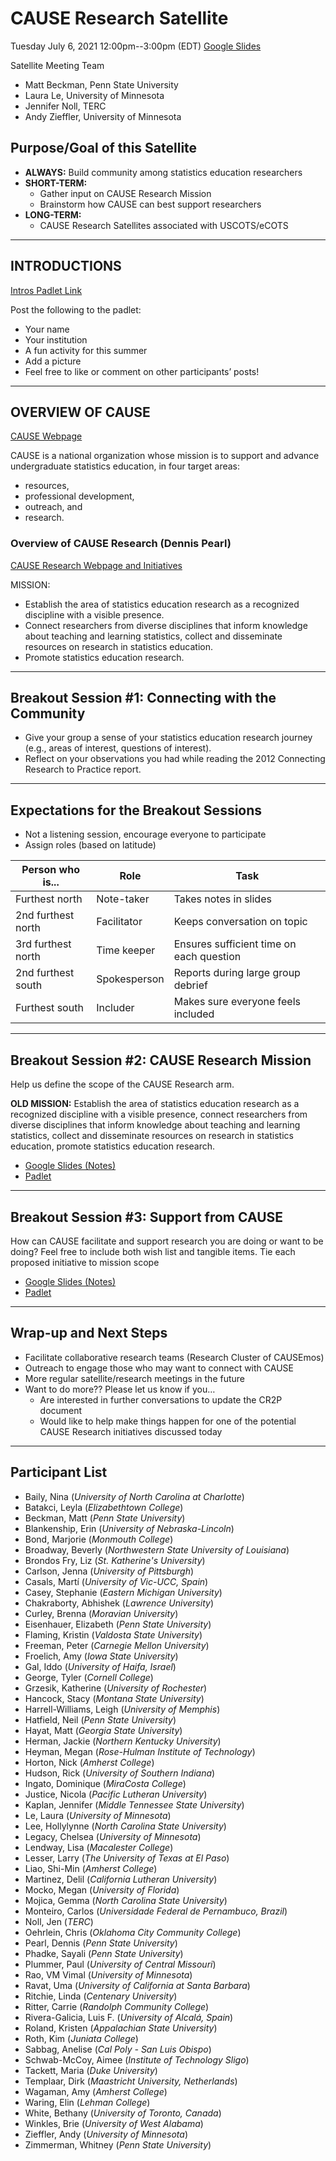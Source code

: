 # CAUSE Research Satellite

Tuesday July 6, 2021
12:00pm--3:00pm (EDT)
[Google Slides](https://docs.google.com/presentation/d/1wYxYDiPFfyprnbhW2r3CsFpOPXZFb7hPOH7bkUua7TI/edit?usp=sharing)

Satellite Meeting Team

- Matt Beckman, Penn State University 
- Laura Le, University of Minnesota 
- Jennifer Noll, TERC 
- Andy Zieffler, University of Minnesota


## Purpose/Goal of this Satellite

- **ALWAYS:** Build community among statistics education researchers
- **SHORT-TERM:**
  + Gather input on CAUSE Research Mission
  + Brainstorm how CAUSE can best support researchers
- **LONG-TERM:**
  + CAUSE Research Satellites associated with USCOTS/eCOTS


---


## INTRODUCTIONS

[Intros Padlet Link](https://tinyurl.com/CRBIntros)

Post the following to the padlet:

- Your name
- Your institution
- A fun activity for this summer
- Add a picture
- Feel free to like or comment on other participants’ posts!


---

## OVERVIEW OF CAUSE

[CAUSE Webpage](https://www.causeweb.org/cause/)

CAUSE is a national organization whose mission is to support and advance undergraduate statistics education, in four target areas: 

- resources, 
- professional development, 
- outreach, and 
- research. 


### Overview of CAUSE Research (Dennis Pearl)

[CAUSE Research Webpage and Initiatives](https://causeweb.org/cause/research)

MISSION: 

- Establish the area of statistics education research as a recognized discipline with a visible presence. 
- Connect researchers from diverse disciplines that inform knowledge about teaching and learning statistics, collect and disseminate resources on research in statistics education.
- Promote statistics education research. 

---

## Breakout Session #1: Connecting with the Community

- Give your group a sense of your statistics education research journey (e.g., areas of interest, questions of interest).
- Reflect on your observations you had while reading the 2012 Connecting Research to Practice report.

---

## Expectations for the Breakout Sessions

- Not a listening session, encourage everyone to participate
- Assign roles (based on latitude)

Person who is...   | Role         | Task                 
------------------ | ------------ | ----------------------------------------
Furthest north     | Note-taker   | Takes notes in slides
2nd furthest north | Facilitator  | Keeps conversation on topic
3rd furthest north | Time keeper  | Ensures sufficient time on each question
2nd furthest south | Spokesperson | Reports during large group debrief
Furthest south     | Includer     | Makes sure everyone feels included



---

## Breakout Session #2: CAUSE Research Mission

Help us define the scope of the CAUSE Research arm.

**OLD MISSION:** Establish the area of statistics education research as a recognized discipline with a visible presence, connect researchers from diverse disciplines that inform knowledge about teaching and learning statistics, collect and disseminate resources on research in statistics education, promote statistics education research. 

- [Google Slides (Notes)](https://tinyurl.com/CRBBreak1)
- [Padlet](https://tinyurl.com/CRBBreakPadlet)

---

## Breakout Session #3: Support from CAUSE

How can CAUSE facilitate and support research you are doing or want to be doing? Feel free to include both wish list and tangible items. Tie each proposed initiative to mission scope

- [Google Slides (Notes)](https://tinyurl.com/CRBBreak2)
- [Padlet](https://tinyurl.com/CRBBreakPadlet2)

---

## Wrap-up and Next Steps

- Facilitate collaborative research teams (Research Cluster of CAUSEmos)
- Outreach to engage those who may want to connect with CAUSE
- More regular satellite/research meetings in the future
- Want to do more??  Please let us know if you…
  + Are interested in further conversations to update the CR2P document 
  + Would like to help make things happen for one of the potential CAUSE Research initiatives discussed today


---

## Participant List

- Baily, Nina (*University of North Carolina at Charlotte*)
- Batakci, Leyla (*Elizabethtown College*)
- Beckman, Matt (*Penn State University*)
- Blankenship, Erin (*University of Nebraska-Lincoln*)
- Bond, Marjorie (*Monmouth College*)
- Broadway, Beverly (*Northwestern State University of Louisiana*)
- Brondos Fry, Liz (*St. Katherine's University*)
- Carlson, Jenna (*University of Pittsburgh*)
- Casals, Martí (*University of Vic-UCC, Spain*)
- Casey, Stephanie (*Eastern Michigan University*)
- Chakraborty, Abhishek (*Lawrence University*)
- Curley, Brenna (*Moravian University*)
- Eisenhauer, Elizabeth (*Penn State University*)
- Flaming, Kristin (*Valdosta State University*)
- Freeman, Peter (*Carnegie Mellon University*)
- Froelich, Amy (*Iowa State University*)
- Gal, Iddo (*University of Haifa, Israel*)
- George, Tyler (*Cornell College*)
- Grzesik, Katherine (*University of Rochester*)
- Hancock, Stacy (*Montana State University*)
- Harrell-Williams, Leigh (*University of Memphis*)
- Hatfield, Neil (*Penn State University*)
- Hayat, Matt (*Georgia State University*)
- Herman, Jackie (*Northern Kentucky University*)
- Heyman, Megan (*Rose-Hulman Institute of Technology*)
- Horton, Nick (*Amherst College*)
- Hudson, Rick (*University of Southern Indiana*)
- Ingato, Dominique (*MiraCosta College*)
- Justice, Nicola (*Pacific Lutheran University*)
- Kaplan, Jennifer (*Middle Tennessee State University*)
- Le, Laura (*University of Minnesota*)
- Lee, Hollylynne (*North Carolina State University*)
- Legacy, Chelsea (*University of Minnesota*)
- Lendway, Lisa (*Macalester College*)
- Lesser, Larry (*The University of Texas at El Paso*)
- Liao, Shi-Min (*Amherst College*)
- Martinez, Delil (*California Lutheran University*)
- Mocko, Megan (*University of Florida*)
- Mojica, Gemma (*North Carolina State University*)
- Monteiro, Carlos (*Universidade Federal de Pernambuco, Brazil*)
- Noll, Jen (*TERC*)
- Oehrlein, Chris (*Oklahoma City Community College*)
- Pearl, Dennis (*Penn State University*)
- Phadke, Sayali (*Penn State University*)
- Plummer, Paul (*University of Central Missouri*)
- Rao, VM Vimal (*University of Minnesota*)
- Ravat, Uma (*University of California at Santa Barbara*)
- Ritchie, Linda (*Centenary University*)
- Ritter, Carrie (*Randolph Community College*)
- Rivera-Galicia, Luis F. (*University of Alcalá, Spain*)
- Roland, Kristen (*Appalachian State University*)
- Roth, Kim (*Juniata College*)
- Sabbag, Anelise (*Cal Poly - San Luis Obispo*)
- Schwab-McCoy, Aimee (*Institute of Technology Sligo*)
- Tackett, Maria (*Duke University*)
- Templaar, Dirk (*Maastricht University, Netherlands*)
- Wagaman, Amy (*Amherst College*)
- Waring, Elin (*Lehman College*)
- White, Bethany (*University of Toronto, Canada*)
- Winkles, Brie (*University of West Alabama*)
- Zieffler, Andy (*University of Minnesota*)
- Zimmerman, Whitney (*Penn State University*)
